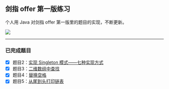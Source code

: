 ## 剑指 offer 第一版练习

个人用 Java 对剑指 offer 第一版里的题目的实现，不断更新。

![](http://ojpgmz933.bkt.clouddn.com/17-11-11/5962200.jpg)

---

### 已完成题目

- [x] 题目2：[实现 Singleton 模式——七种实现方式](https://github.com/Skyexu/point-to-offer/blob/master/src/Question02.java)
- [x] 题目3：[二维数组中查找](https://github.com/Skyexu/point-to-offer/blob/master/src/Question03.java)
- [x] 题目4：[替换空格](https://github.com/Skyexu/point-to-offer/blob/master/src/Question04.java)
- [x] 题目5：[从尾到头打印链表](https://github.com/Skyexu/point-to-offer/blob/master/src/Question05.java)